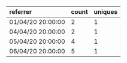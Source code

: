| referrer          | count | uniques |
| :---------------- | :---- | :------ |
| 01/04/20 20:00:00 | 2     | 1       |
| 04/04/20 20:00:00 | 2     | 1       |
| 05/04/20 20:00:00 | 4     | 1       |
| 06/04/20 20:00:00 | 5     | 1       |